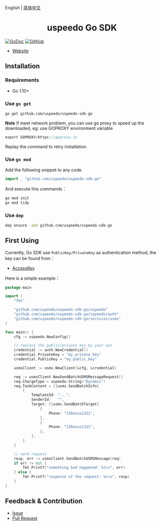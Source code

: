 English | [简体中文](README_cn.md)

<h1 align="center">uspeedo Go SDK</h1>

[![GoDoc](https://godoc.org/github.com/uspeedo/uspeedo-sdk-go?status.svg)](https://godoc.org/github.com/uspeedo/uspeedo-sdk-go)
[![GitHub](https://img.shields.io/github/license/uspeedo/uspeedo-sdk-go.svg)](http://www.apache.org/licenses/LICENSE-2.0)

- [Website](https://uspeedo.com/)

## Installation

### Requirements

- Go 1.10+

### Use `go get`

```bash
go get github.com/uspeedo/uspeedo-sdk-go
```

**Note** if meet network problem, you can use go proxy to speed up the downloaded, eg: use GOPROXY environment variable

```go
export GOPROXY=https://goproxy.io
```

Replay the command to retry installation.

### Use `go mod`

Add the following snippet to any code.

```go
import _ "github.com/uspeedo/uspeedo-sdk-go"
```

And execute this commands：

```bash
go mod init
go mod tidy
```

### Use `dep`

```bash
dep ensure -add github.com/uspeedo/uspeedo-sdk-go
```

## First Using

Currently, Go SDK use `PublicKey/PrivateKey` as authentication method, the key can be found from：

- [AccessKey](https://console.uspeedo.com/dashboard)

Here is a simple example：

```go
package main

import (
	"fmt"

	"github.com/uspeedo/uspeedo-sdk-go/uspeedo"
	"github.com/uspeedo/uspeedo-sdk-go/uspeedo/auth"
	"github.com/uspeedo/uspeedo-sdk-go/services/usms"
)

func main() {
	cfg := uspeedo.NewConfig()

	// replace the public/private key by your own
	credential := auth.NewCredential()
	credential.PrivateKey = "my_private_key"
	credential.PublicKey = "my_public_key"

	usmsClient := usms.NewClient(&cfg, &credential)

	req := usmsClient.NewSendBatchUSMSMessageRequest()
	req.ChargeType = uspeedo.String("Dynamic")
	req.TaskContent = []usms.SendBatchInfo{
		{
			TemplateId: "...",
			SenderId:   "",
			Target: []usms.SendBatchTarget{
				{
					Phone: "130xxxx1321",
				},
				{
					Phone: "130xxxx1321",
				},
			},
		},
	}

	// send request
	resp, err := usmsClient.SendBatchUSMSMessage(req)
	if err != nil {
		fmt.Printf("something bad happened: %s\n", err)
	} else {
		fmt.Printf("response of the request: %v\n", resp)
	}
}
```

## Feedback & Contribution

- [Issue](https://github.com/uspeedo/uspeedo-sdk-go/issues)
- [Pull Request](https://github.com/uspeedo/uspeedo-sdk-go/pulls)
